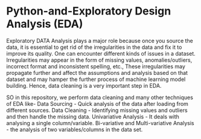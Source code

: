 # Python-and-Exploratory Design Analysis (EDA)
Exploratory DATA Analysis plays a major role because once you source the data, it is essential to get rid of the irregularities in the data and fix it to improve its quality.
One can encounter different kinds of issues in a dataset. 
Irregularities may appear in the form of missing values, anomalies/outliers, incorrect format and inconsistent spelling, etc., 
These irregularities may propagate further and affect the assumptions and analysis based on that dataset and may hamper the further process of machine learning model building. 
Hence, data cleaning is a very important step in EDA.

SO in this repository, we perform data cleaning and many other techniques of EDA like-
  Data Sourcing - Quick analysis of the data after loading from different sources.
  Data Cleaning - Identifying missing values and outliers and then handle the missing data. 
  Univariative Analysis - It deals with analysing a single column/variable.
  Bi-variative and Multi-variative Analysis - the analysis of two variables/columns in the data set.
